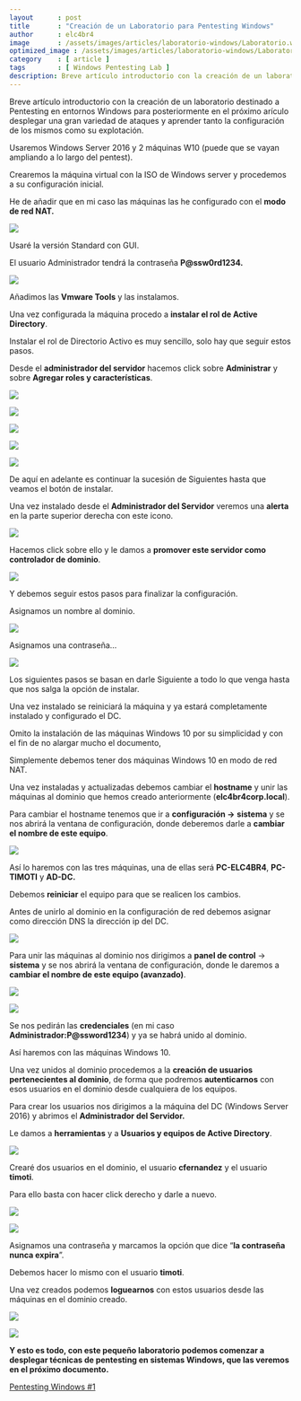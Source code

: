 ```yaml
---
layout      : post
title       : "Creación de un Laboratorio para Pentesting Windows"
author      : elc4br4
image       : /assets/images/articles/laboratorio-windows/Laboratorio.webp
optimized_image : /assets/images/articles/laboratorio-windows/Laboratorio.webp
category    : [ article ]
tags        : [ Windows Pentesting Lab ]
description: Breve artículo introductorio con la creación de un laboratorio destinado a Pentesting en entornos Windows para posteriormente en el próximo arículo desplegar una gran variedad de ataques y aprender tanto la configuración de los mismos como su explotación.
---
```


Breve artículo introductorio con la creación de un laboratorio destinado a Pentesting en entornos Windows para posteriormente en el próximo arículo desplegar una gran variedad de ataques y aprender tanto la configuración de los mismos como su explotación.

Usaremos Windows Server 2016 y 2 máquinas W10 (puede que se vayan ampliando a lo largo del pentest).

Crearemos la máquina virtual con la ISO de Windows server y procedemos a su configuración inicial.

He de añadir que en mi caso las máquinas las he configurado con el **modo de red NAT.**

![](/assets/images/articles/laboratorio-windows/Untitled.png)

Usaré la versión Standard con GUI.

 El usuario Administrador tendrá la contraseña **P@ssw0rd1234.**

![](/assets/images/articles/laboratorio-windows/Untitled%201.png)

Añadimos las **Vmware Tools** y las instalamos.

Una vez configurada la máquina procedo a **instalar el rol de Active Directory**.

Instalar el rol de Directorio Activo es muy sencillo, solo hay que seguir estos pasos.

Desde el **administrador del servidor** hacemos click sobre **Administrar** y sobre **Agregar roles y características**.

![](/assets/images/articles/laboratorio-windows/Untitled%202.png)

![](/assets/images/articles/laboratorio-windows/Untitled%203.png)

![](/assets/images/articles/laboratorio-windows/Untitled%204.png)

![](/assets/images/articles/laboratorio-windows/Untitled%205.png)

![](/assets/images/articles/laboratorio-windows/Untitled%206.png)

De aquí en adelante es continuar la sucesión de Siguientes hasta que veamos el botón de instalar.

Una vez instalado desde el **Administrador del Servidor** veremos una **alerta** en la parte superior derecha con este icono.

![](/assets/images/articles/laboratorio-windows/Untitled%207.png)

Hacemos click sobre ello y le damos a **promover este servidor como controlador de dominio**.

![](/assets/images/articles/laboratorio-windows/Untitled%208.png)

Y debemos seguir estos pasos para finalizar la configuración.

Asignamos un nombre al dominio.

![](/assets/images/articles/laboratorio-windows/Untitled%209.png)

Asignamos una contraseña…

![](/assets/images/articles/laboratorio-windows/Untitled%2010.png)

Los siguientes pasos se basan en darle Siguiente a todo lo que venga hasta que nos salga la opción de instalar.

Una vez instalado se reiniciará la máquina y ya estará completamente instalado y configurado el DC.

Omito la instalación de las máquinas Windows 10 por su simplicidad y con el fin de no alargar mucho el documento,

Simplemente debemos tener dos máquinas Windows 10 en modo de red NAT.

Una vez instaladas y actualizadas debemos cambiar el **hostname** y unir las máquinas al dominio que hemos creado anteriormente (**elc4br4corp.local**).

Para cambiar el hostname tenemos que ir a **configuración →** **sistema** y se nos abrirá la ventana de configuración, donde deberemos darle a **cambiar el nombre de este equipo**.

![](/assets/images/articles/laboratorio-windows/Untitled%2011.png)

Así lo haremos con las tres máquinas, una de ellas será **PC-ELC4BR4**, **PC-TIMOTI** y **AD-DC.**

Debemos **reiniciar** el equipo para que se realicen los cambios.

Antes de unirlo al dominio en la configuración de red debemos asignar como dirección DNS la dirección ip del DC.

![](/assets/images/articles/laboratorio-windows/Untitled%2012.png)

Para unir las máquinas al dominio nos dirigimos a **panel de control** → **sistema** y se nos abrirá la ventana de configuración, donde le daremos a **cambiar el nombre de este equipo (avanzado)**.

![](/assets/images/articles/laboratorio-windows/Untitled%2013.png)

![](/assets/images/articles/laboratorio-windows/Untitled%2014.png)

Se nos pedirán las **credenciales** (en mi caso **Administrador:P@ssword1234**) y ya se habrá unido al dominio.

Así haremos con las máquinas Windows 10.

Una vez unidos al dominio procedemos a la **creación de usuarios pertenecientes al dominio**, de forma que podremos **autenticarnos** con esos usuarios en el dominio desde cualquiera de los equipos.

Para crear los usuarios nos dirigimos a la máquina del DC (Windows Server 2016) y abrimos el **Administrador del Servidor.**

Le damos a **herramientas** y a **Usuarios y equipos de Active Directory**.

![](/assets/images/articles/laboratorio-windows/Untitled%2015.png)

Crearé dos usuarios en el dominio, el usuario **cfernandez** y el usuario **timoti**.

Para ello basta con hacer click derecho y darle a nuevo.

![](/assets/images/articles/laboratorio-windows/Untitled%2016.png)

![](/assets/images/articles/laboratorio-windows/Untitled%2017.png)

Asignamos una contraseña y marcamos la opción que dice “**la contraseña nunca expira**”.

Debemos hacer lo mismo con el usuario **timoti**.

Una vez creados podemos **loguearnos** con estos usuarios desde las máquinas en el dominio creado.

![](/assets/images/articles/laboratorio-windows/Untitled%2018.png)

![](/assets/images/articles/laboratorio-windows/Untitled%2019.png)

**Y esto es todo, con este pequeño laboratorio podemos comenzar a desplegar técnicas de pentesting en sistemas Windows, que las veremos en el próximo documento.**

[Pentesting Windows #1](https://elc4br4.github.io/pentesting-windows-1/)